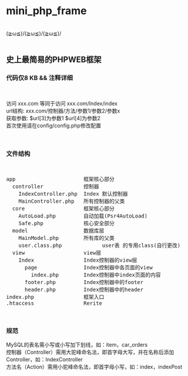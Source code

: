 # mini_php_frame
<br>
(≧ω≦)/(≧ω≦)/(≧ω≦)/
<br><br>
<h2>史上最简易的PHPWEB框架</h2>
<h3>代码仅8 KB && 注释详细</h3>
<br>

访问   xxx.com 等同于访问  xxx.com/Index/index
<br>
url结构: xxx.com/控制器/方法/参数1/参数2/参数x
<br>
获取参数: $url[3]为参数1  $url[4]为参数2
<br>
首次使用请在config/config.php修改配置

<br>
<h3>文件结构</h3>
<br>
<pre>
app                      框架核心部分
  controller             控制器
    IndexController.php  Index 默认控制器
    MainController.php   所有控制器的父类
  core                   框架核心部分
    AutoLoad.php         自动加载(Psr4AutoLoad)
    Safe.php             核心安全部分
  model                  数据库层
    MainModel.php        所有库的父类
    user.class.php             user表 的专用class(自行更改)
  view                   view层
    Index                Index控制器的view层
      page               Index控制器中各页面的view
        index.php        Index控制器中index页面的内容
      footer.php         Index控制器中的footer
      header.php         Index控制器中的header
index.php                框架入口
.htaccess                Rerite
</pre>
<br>
<h3>规范</h3>
MySQL的表名需小写或小写加下划线，如：item，car_orders
<br>
控制器（Controller）需用大驼峰命名法，即首字母大写，并在名称后添加Controller，如：IndexController
<br>
方法名（Action）需用小驼峰命名法，即首字母小写，如：index，indexPost
<br>